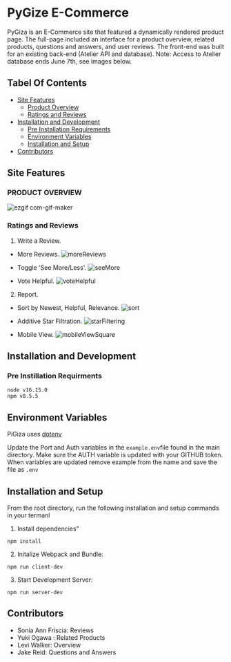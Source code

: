 # PyGize E-Commerce

PyGiza is an E-Commerce site that featured a dynamically rendered product page. The full-page included an interface for a product overview, related products, questions and answers, and user reviews. The front-end was built for an existing back-end (Atelier API and database). Note: Access to Atelier database ends June 7th, see images below.


## Tabel Of Contents
- [Site Features](#site-features)
  - [Product Overview](#prodcut-overview)
  - [Ratings and Reviews](#ratings-and-reviews)
- [Installation and Development](#installation-and-development)
  - [Pre Installation Requirements](pre-instillation-requirments)
  - [Environment Variables](#environment-variables)
  - [Installation and Setup](#installation-and-setup)
- [Contributors](#contributors)

## Site Features

### PRODUCT OVERVIEW

![ezgif com-gif-maker](https://user-images.githubusercontent.com/93607280/172023634-c50acbfd-c11e-43e6-9ed5-badc9f2bfacb.gif)


### Ratings and Reviews
1. Write a Review. 

- More Reviews. 
![moreReviews](https://user-images.githubusercontent.com/97041979/172052084-a9decade-2762-4fde-bea9-0dca5ceee4d9.gif)

- Toggle 'See More/Less'. 
![seeMore](https://user-images.githubusercontent.com/97041979/172051692-1b8ff865-6fc6-40fe-a31a-b5d0df976541.gif)

- Vote Helpful. 
![voteHelpful](https://user-images.githubusercontent.com/97041979/172052079-9ed4d05b-d224-40a7-8489-5e0a9f232e5d.gif)

2. Report. 

- Sort by Newest, Helpful, Relevance. 
![sort](https://user-images.githubusercontent.com/97041979/172051492-edc55a4f-1b95-4040-ade4-cfa0902bb8f9.gif)

- Additive Star Filtration. 
![starFiltering](https://user-images.githubusercontent.com/97041979/172051384-d11a0fc8-fac1-41f2-b26f-b10031d12aff.gif)

- Mobile View. 
![mobileViewSquare](https://user-images.githubusercontent.com/97041979/172023010-fb962a66-3d8e-4c4d-ad1b-c9313117b1c4.gif)

## Installation and Development

### Pre Instillation Requirments
```
node v16.15.0
npm v8.5.5
```
## Environment Variables
PiGiza uses [dotenv](https://www.npmjs.com/package/dotenv)

Update the Port and Auth variables in the `example.env`file found in the main directory. Make sure the AUTH variable is updated with your GITHUB token. When variables are updated remove example from the name and save the file as `.env`

## Installation and Setup 

From the root directory, run the following installation and setup commands in your termanl
1. Install dependencies"
  ```
  npm install
  ```
2. Initalize Webpack and Bundle:
  ```
  npm run client-dev
  ```
3. Start Development Server:
  ```
  npm run server-dev
  ```


## Contributors
- Sonia Ann Friscia: Reviews
- Yuki Ogawa : Related Products
- Levi Walker: Overview
- Jake Reid: Questions and Answers
